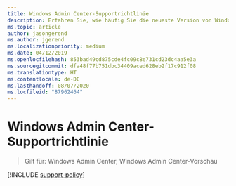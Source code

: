 ```yaml
---
title: Windows Admin Center-Supportrichtlinie
description: Erfahren Sie, wie häufig Sie die neueste Version von Windows Admin Center installieren sollten, um auf dem aktuellen Stand zu bleiben und sich die Unterstützung durch den Support zu sichern.
ms.topic: article
author: jasongerend
ms.author: jgerend
ms.localizationpriority: medium
ms.date: 04/12/2019
ms.openlocfilehash: 853bad49cd875cde4fc09c8e731cd23dc4aa5e3a
ms.sourcegitcommit: dfa48f77b751dbc34409aced628eb2f17c912f08
ms.translationtype: HT
ms.contentlocale: de-DE
ms.lasthandoff: 08/07/2020
ms.locfileid: "87962464"
---
```

# <a name="windows-admin-center-support-policy"></a>Windows Admin Center-Supportrichtlinie

>Gilt für: Windows Admin Center, Windows Admin Center-Vorschau

[!INCLUDE [support-policy](../includes/support-policy.md)]